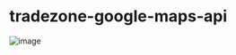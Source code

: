 # tradezone-google-maps-api
![image](https://github.com/nguyenduykhanghuflit/tradezone-google-maps-api/assets/76279360/e3964660-d30e-4ddc-8bba-6a649d0d4864)
